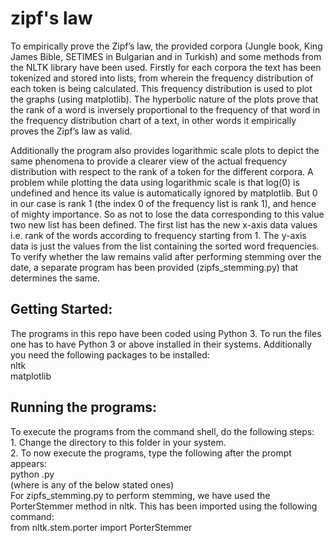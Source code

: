 # zipf's law
To empirically prove the Zipf’s law, the provided corpora (Jungle book, King James Bible, SETIMES in Bulgarian and in Turkish) and some methods from the NLTK library have been used. Firstly for each corpora the text has been tokenized and stored into lists, from wherein the frequency distribution of each token is being calculated. This frequency distribution is used to plot the graphs (using matplotlib). The hyperbolic nature of the plots prove that the rank of a word is inversely proportional to the frequency of that word in the frequency distribution chart of a text, in other words it empirically proves the Zipf’s law as valid.

Additionally the program also provides logarithmic scale plots to depict the same phenomena to provide a clearer view of the actual frequency distribution with respect to the rank of a token for the different corpora. A problem while plotting the data using logarithmic scale is that log(0) is undefined and hence its value is automatically ignored by matplotlib. But 0 in our case is rank 1 (the index 0 of the frequency list is rank 1), and hence of mighty importance. So as not to lose the data corresponding to this value two new list has been defined. The first list has the new x-axis data values i.e. rank of the words according to frequency starting from 1. The y-axis data is just the values from the list containing the sorted word frequencies. To verify whether the law remains valid after performing stemming over the date, a separate program has been provided (zipfs_stemming.py) that determines the same. 
## Getting Started:
The programs in this repo have been coded using Python 3. To run the files one has to have Python 3 or above installed in their systems. Additionally you need the following packages to be installed: \
nltk \
matplotlib 
## Running the programs:
To execute the programs from the command shell, do the following steps: \
		1. Change the directory to this folder in your system. \
		2. To now execute the programs, type the following after the prompt appears: \
			python <filename>.py \
		(where <filename> is any of the below stated ones) \
For zipfs_stemming.py to perform stemming, we have used the PorterStemmer method in nltk. This has been imported using the following command: \
				from nltk.stem.porter import PorterStemmer
		
